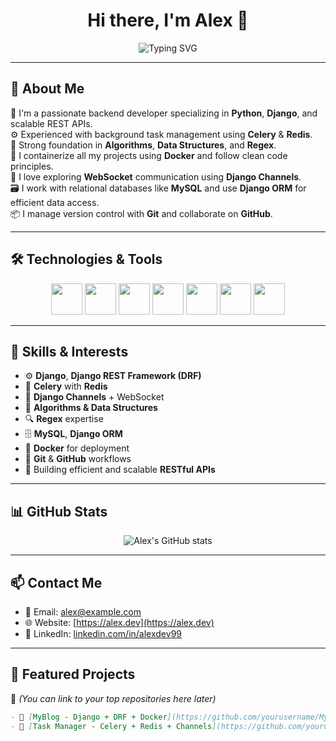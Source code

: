 <h1 align="center">Hi there, I'm Alex 👋</h1>
<p align="center">
  <img src="https://readme-typing-svg.demolab.com?font=Fira+Code&size=24&duration=4000&pause=1000&color=00BFFF&center=true&vCenter=true&width=500&lines=Python+%7C+Django+Backend+Developer;REST+API+%7C+Celery+%7C+Redis;Dockerized+%7C+Clean+Code+Lover;WebSocket+%7C+Django+Channels;Algorithms+%26+Data+Structures+Fan" alt="Typing SVG" />
</p>

---

## 🚀 About Me

🎯 I'm a passionate backend developer specializing in **Python**, **Django**, and scalable REST APIs.  
⚙️ Experienced with background task management using **Celery** & **Redis**.  
🧠 Strong foundation in **Algorithms**, **Data Structures**, and **Regex**.  
🐋 I containerize all my projects using **Docker** and follow clean code principles.  
💬 I love exploring **WebSocket** communication using **Django Channels**.  
🗃️ I work with relational databases like **MySQL** and use **Django ORM** for efficient data access.  
📦 I manage version control with **Git** and collaborate on **GitHub**.

---

## 🛠️ Technologies & Tools

<p align="center">
  <img src="https://cdn.jsdelivr.net/gh/devicons/devicon/icons/python/python-original.svg" width="50" height="50"/>
  <img src="https://cdn.jsdelivr.net/gh/devicons/devicon/icons/django/django-plain.svg" width="50" height="50"/>
  <img src="https://cdn.jsdelivr.net/gh/devicons/devicon/icons/docker/docker-original.svg" width="50" height="50"/>
  <img src="https://cdn.jsdelivr.net/gh/devicons/devicon/icons/mysql/mysql-original.svg" width="50" height="50"/>
  <img src="https://cdn.jsdelivr.net/gh/devicons/devicon/icons/git/git-original.svg" width="50" height="50"/>
  <img src="https://cdn.jsdelivr.net/gh/devicons/devicon/icons/github/github-original.svg" width="50" height="50"/>
  <img src="https://cdn.jsdelivr.net/gh/devicons/devicon/icons/redis/redis-original.svg" width="50" height="50"/>
</p>

---

## 🧠 Skills & Interests

- ⚙️ **Django**, **Django REST Framework (DRF)**
- 🔁 **Celery** with **Redis**
- 🧵 **Django Channels** + WebSocket
- 🧠 **Algorithms & Data Structures**
- 🔍 **Regex** expertise
- 🗄️ **MySQL**, **Django ORM**
- 🐋 **Docker** for deployment
- 🧰 **Git** & **GitHub** workflows
- 📡 Building efficient and scalable **RESTful APIs**

---

## 📊 GitHub Stats

<p align="center">
  <img src="https://github-readme-stats.vercel.app/api?username=alexdev99&show_icons=true&theme=tokyonight" alt="Alex's GitHub stats" />
</p>

---

## 📫 Contact Me

- 📧 Email: [alex@example.com](mailto:alex@example.com)
- 🌐 Website: [https://alex.dev](https://alex.dev)
- 💼 LinkedIn: [linkedin.com/in/alexdev99](https://linkedin.com/in/alexdev99)

---

## 🧰 Featured Projects

🚧 *(You can link to your top repositories here later)*  
```markdown
- 🔗 [MyBlog - Django + DRF + Docker](https://github.com/yourusername/MyBlog)
- 🔗 [Task Manager - Celery + Redis + Channels](https://github.com/yourusername/TaskManager)
